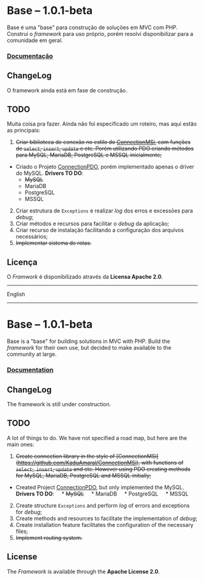 # Base &ndash; 1.0.1-beta

Base é uma "base" para construção de soluções em MVC com PHP. 
Construi o _framework_ para uso próprio, porém resolvi disponibilizar 
para a comunidade em geral.

### [Documentação](https://github.com/KaduAmaral/Base/wiki)

## ChangeLog

O framework ainda está em fase de construção.

## TODO

Muita coisa pra fazer. Ainda não foi especificado um roteiro, 
mas aqui estão as principais:

1. <s>Criar biblioteca de conexão no estilo do 
   [ConnectionMSi](https://github.com/KaduAmaral/ConnectionMSi), com 
   funções de `select`, `insert`, `update` e etc. Porém utilizando PDO 
   criando métodos para MySQL, MariaDB, PostgreSQL e MSSQL inicialmente;
   </s>
  - Criado o Projeto 
    [ConnectionPDO](https://github.com/KaduAmaral/ConnectionPDO), porém 
    implementado apenas o driver do MySQL. 
    **Drivers TO DO**:
    * <s>MySQL</s>
    * MariaDB
    * PostgreSQL
    * MSSQL
2. Criar estrutura de `Exceptions` e realizar _log_ dos erros e 
   excessões para _debug_;
3. Criar métodos e recursos para facilitar o _debug_ da aplicação;
4. Criar recurso de instalação facilitando a configuração dos arquivos 
   necessários;
5. <s>Implementar sistema de rotas.</s>


## Licença

O _Framwork_ é disponibilizado através da **Licensa Apache 2.0**.


------------------------------------------------------------------------

English

------------------------------------------------------------------------


# Base &ndash; 1.0.1-beta

Base is a "base" for building solutions in MVC with PHP.
Build the _framework_ for their own use, but decided to make available 
to the community at large.

### [Documentation](https://github.com/KaduAmaral/Base/wiki)

## ChangeLog

The framework is still under construction.

## TODO

A lot of things to do. We have not specified a road map, but here are 
the main ones:

1. <s>Create connection library in the style of 
   [ConnectionMSi] (https://github.com/KaduAmaral/ConnectionMSi), with 
   functions of `select`,` insert`, `update` and etc. However using PDO 
   creating methods for MySQL, MariaDB, PostgreSQL and MSSQL initially; 
   </s>
  - Created Project 
    [ConnectionPDO](https://github.com/KaduAmaral/ConnectionPDO), but 
    only implemented the MySQL. 
    **Drivers TO DO**:
    * <s>MySQL</s>
    * MariaDB
    * PostgreSQL
    * MSSQL
2. Create structure `Exceptions` and perform _log_ of errors and 
   exceptions for _debug_;
3. Create methods and resources to facilitate the implementation 
   of _debug_;
4. Create installation feature facilitates the configuration of the 
   necessary files;
5. <s>Implement routing system. </s>


## License

The _Framework_ is available through the **Apache License 2.0**.

